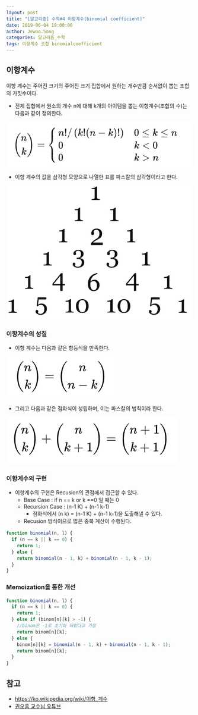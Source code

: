 ```yaml
---
layout: post
title: "[알고리즘] 수학#4 이항계수(binomial coefficient)"
date: 2019-06-04 19:00:00
author: Jewoo.Song
categories: 알고리즘_수학
tags: 이항계수 조합 binomialcoefficient
---
```


## 이항계수

이항 계수는 주어진 크기의 주어진 크기 집합에서 원하는 개수만큼 순서없이 뽑는 조합의 가짓수이다.

- 전체 집합에서 원소의 개수 n에 대해 k개의 아이템을 뽑는 이항계수(조합의 수)는 다음과 같이 정의한다.

![Alt binomial](/assets/img/2019-06-04-mathproblem4/bi1.png)

- 이항 계수의 값을 삼각형 모양으로 나열한 표를 파스칼의 삼각형이라고 한다.

![Alt binomial](/assets/img/2019-06-04-mathproblem4/bi2.png)

### 이항계수의 성질

- 이항 계수는 다음과 같은 항등식을 만족한다.

![Alt binomial](/assets/img/2019-06-04-mathproblem4/bi3.png)

- 그리고 다음과 같은 점화식이 성립하며, 이는 파스칼의 법칙이라 한다.

![Alt binomial](/assets/img/2019-06-04-mathproblem4/bi4.png)

### 이항계수의 구현

- 이항계수의 구현은 Recusion의 관점에서 접근할 수 있다.
  - Base Case : if n == k or k ==0 일 때는 0
  - Recursion Case : (n-1 K) + (n-1 k-1)
    - 점화식에서 (n k) = (n-1 K) + (n-1 k-1)을 도출해낼 수 있다.
  - Recusion 방식이므로 많은 중복 계산이 수행된다.

```js
function binomial(n, l) {
  if (n == k || k == 0) {
    return 1;
  } else {
    return binomial(n - 1, k) + binomial(n - 1, k - 1);
  }
}
```

### Memoization을 통한 개선

```js
function binomial(n, l) {
  if (n == k || k == 0) {
    return 1;
  } else if (binom[n][k] > -1) {
    //binom은 -1로 초기화 되었다고 가정
    return binom[n][k];
  } else {
    binom[n][k] = binomial(n - 1, k) + binomial(n - 1, k - 1);
    return binom[n][k];
  }
}
```

## 참고

- https://ko.wikipedia.org/wiki/이항_계수
- [권오흠 교수님 유튜브](https://www.youtube.com/watch?v=ihyg2OR8IR0&list=PL52K_8WQO5oUuH06MLOrah4h05TZ4n38l&index=13&t=0s)
